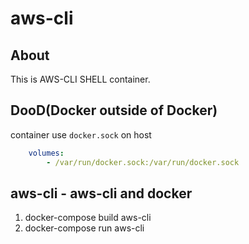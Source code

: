# aws-cli

## About

This is AWS-CLI SHELL container.

## DooD(Docker outside of Docker)

container use `docker.sock` on host

``` yaml
    volumes:
        - /var/run/docker.sock:/var/run/docker.sock
```

## aws-cli - aws-cli and docker

1. docker-compose build aws-cli
1. docker-compose run aws-cli